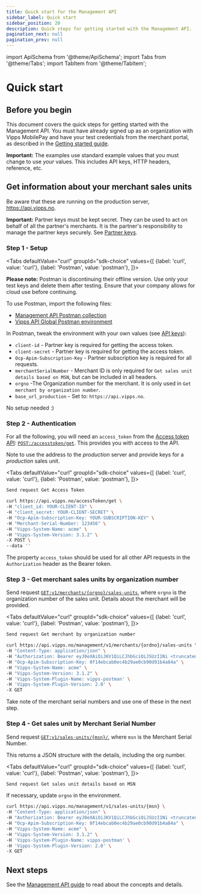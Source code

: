 ```yaml
---
title: Quick start for the Management API
sidebar_label: Quick start
sidebar_position: 20
description: Quick steps for getting started with the Management API.
pagination_next: null
pagination_prev: null
---
```


import ApiSchema from '@theme/ApiSchema';
import Tabs from '@theme/Tabs';
import TabItem from '@theme/TabItem';

# Quick start

## Before you begin

This document covers the quick steps for getting started with the Management API.
You must have already signed up as an organization with Vipps MobilePay and have
your test credentials from the merchant portal, as described in the
[Getting started guide](https://developer.vippsmobilepay.com/docs/getting-started).

**Important:** The examples use standard example values that you must change to
use *your* values. This includes API keys, HTTP headers, reference, etc.

## Get information about your merchant sales units

Be aware that these are running on the production server, <https://api.vipps.no>.

**Important:** Partner keys must be kept secret. They can be used to act on behalf
of all the partner's merchants. It is the partner's responsibility to manage
the partner keys securely. See
[Partner keys](https://developer.vippsmobilepay.com/docs/partner/partner-keys).

### Step 1 - Setup

<Tabs
defaultValue="curl"
groupId="sdk-choice"
values={[
{label: 'curl', value: 'curl'},
{label: 'Postman', value: 'postman'},
]}>
<TabItem value="postman">

**Please note:** Postman is discontinuing their offline version. Use only your test keys and delete them after testing. Ensure that your company allows for cloud use before continuing.

To use Postman, import the following files:

* [Management API Postman collection](/tools/vipps-management-api-postman-collection.json)
* [Vipps API Global Postman environment](https://github.com/vippsas/vipps-developers/blob/master/tools/vipps-api-global-postman-environment.json)

In Postman, tweak the environment with your own values (see
[API keys](https://developer.vippsmobilepay.com/docs/common-topics/api-keys/)):

* `client-id` - Partner key is required for getting the access token.
* `client-secret` - Partner key is required for getting the access token.
* `Ocp-Apim-Subscription-Key` - Partner subscription key is required for all requests.
* `merchantSerialNumber` - Merchant ID is only required for `Get sales unit details based on MSN`, but can be included in all headers.
* `orgno` -The Organization number for the merchant. It is only used in `Get merchant by organization number`.
* `base_url_production` - Set to: `https://api.vipps.no`.

</TabItem>
<TabItem value="curl">

No setup needed :)

</TabItem>
</Tabs>

### Step 2 - Authentication

For all the following, you will need an `access_token` from the
[Access token API](https://developer.vippsmobilepay.com/docs/APIs/access-token-api):
[`POST:/accesstoken/get`](https://developer.vippsmobilepay.com/api/access-token#tag/Authorization-Service/operation/fetchAuthorizationTokenUsingPost).
This provides you with access to the API.

Note to use the address to the *production* server and provide keys for a *production* sales unit.

<Tabs
defaultValue="curl"
groupId="sdk-choice"
values={[
{label: 'curl', value: 'curl'},
{label: 'Postman', value: 'postman'},
]}>
<TabItem value="postman">

```bash
Send request Get Access Token
```

</TabItem>
<TabItem value="curl">

```bash
curl https://api.vipps.no/accessToken/get \
-H "client_id: YOUR-CLIENT-ID" \
-H "client_secret: YOUR-CLIENT-SECRET" \
-H "Ocp-Apim-Subscription-Key: YOUR-SUBSCRIPTION-KEY" \
-H "Merchant-Serial-Number: 123456" \
-H "Vipps-System-Name: acme" \
-H "Vipps-System-Version: 3.1.2" \
-X POST \
--data ''
```

</TabItem>
</Tabs>

The property `access_token` should be used for all other API requests in the `Authorization` header as the Bearer token.

### Step 3 - Get merchant sales units by organization number

Send request
[`GET:v1/merchants/{orgno}/sales-units`](https://developer.vippsmobilepay.com/api/management/#tag/Merchants/operation/getMerchantSalesUnits),
where `orgno` is the organization number of the sales unit.
Details about the merchant will be provided.

<Tabs
defaultValue="curl"
groupId="sdk-choice"
values={[
{label: 'curl', value: 'curl'},
{label: 'Postman', value: 'postman'},
]}>
<TabItem value="postman">

```bash
Send request Get merchant by organization number
```

</TabItem>
<TabItem value="curl">

```bash
curl https://api.vipps.no/management/v1/merchants/{ordno}/sales-units \
-H "Content-Type: application/json" \
-H "Authorization: Bearer eyJ0eXAiOiJKV1QiLCJhbGciOiJSUzI1Ni <truncated>" \
-H "Ocp-Apim-Subscription-Key: 0f14ebcab0ec4b29ae0cb90d91b4a84a" \
-H "Vipps-System-Name: acme" \
-H "Vipps-System-Version: 3.1.2" \
-H 'Vipps-System-Plugin-Name: vipps-postman' \
-H 'Vipps-System-Plugin-Version: 2.0' \
-X GET
```

</TabItem>
</Tabs>

Take note of the merchant serial numbers and use one of these in the next step.

### Step 4 - Get sales unit by Merchant Serial Number

Send request
[`GET:v1/sales-units/{msn}/`](https://developer.vippsmobilepay.com/api/management/#tag/Sales-units/operation/getAllSalesUnits), where `msn` is the Merchant Serial Number.

This returns a JSON structure with the details, including the org number.

<Tabs
defaultValue="curl"
groupId="sdk-choice"
values={[
{label: 'curl', value: 'curl'},
{label: 'Postman', value: 'postman'},
]}>
<TabItem value="postman">

```bash
Send request Get sales unit details based on MSN
```

If necessary, update `orgno` in the environment.

</TabItem>
<TabItem value="curl">

```bash
curl https://api.vipps.no/management/v1/sales-units/{msn} \
-H "Content-Type: application/json" \
-H "Authorization: Bearer eyJ0eXAiOiJKV1QiLCJhbGciOiJSUzI1Ni <truncated>" \
-H "Ocp-Apim-Subscription-Key: 0f14ebcab0ec4b29ae0cb90d91b4a84a" \
-H "Vipps-System-Name: acme" \
-H "Vipps-System-Version: 3.1.2" \
-H 'Vipps-System-Plugin-Name: vipps-postman' \
-H 'Vipps-System-Plugin-Version: 2.0' \
-X GET
```

</TabItem>
</Tabs>


## Next steps

See the [Management API guide](management-api-guide.md) to read about the concepts and details.
